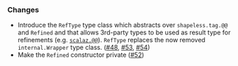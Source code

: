 ### Changes

* Introduce the `RefType` type class which abstracts over `shapeless.tag.@@`
  and `Refined` and that allows 3rd-party types to be used as result type
  for refinements (e.g. [`scalaz.@@`][scalaz.@@]). `RefType` replaces the
  now removed `internal.Wrapper` type class. ([#48], [#53], [#54])
* Make the `Refined` constructor private ([#52])

[#48]: https://github.com/fthomas/refined/issues/48
[#52]: https://github.com/fthomas/refined/issues/52
[#53]: https://github.com/fthomas/refined/issues/53
[#54]: https://github.com/fthomas/refined/pull/54
[scalaz.@@]: https://github.com/scalaz/scalaz/blob/v7.1.3/core/src/main/scala/scalaz/package.scala#L103
